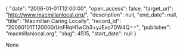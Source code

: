 {
  "date": "2006-01-01T12:00:00", 
  "open_access": false, 
  "target_url": "http://www.macmillanlocal.org/", 
  "description": null, 
  "end_date": null, 
  "title": "Macmillan Caring Locally", 
  "record_id": "20060101T120000/UnFRqH1wCh3+yJExo7DW4Q==", 
  "publisher": "macmillanlocal.org", 
  "slug": 4515, 
  "start_date": null
}

None